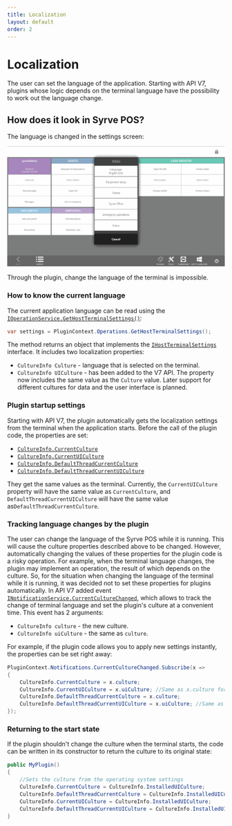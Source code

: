 ```yaml
---
title: Localization
layout: default
order: 2
---
```

# Localization #

The user can set the language of the application. Starting with API V7, plugins whose logic depends on the terminal language have the possibility to work out the language change.

## How does it look in Syrve POS?

The language is changed in the settings screen:

![changeLanguage](../../img/localization/changeLanguage.png)

Through the plugin, change the language of the terminal is impossible.

### How to know the current language

The current application language can be read using the [`IOperationService.GetHostTerminalSettings()`](https://syrve.github.io/front.api.sdk/v7/html/M_Resto_Front_Api_IOperationService_GetHostTerminalSettings.htm):

```cs
var settings = PluginContext.Operations.GetHostTerminalSettings();
```

The method returns an object that implements the [`IHostTerminalSettings`](https://syrve.github.io/front.api.sdk/v7/html/T_Resto_Front_Api_Data_Organization_IHostTerminalSettings.htm) interface. It includes two localization properties:
- `CultureInfo Culture` - language that is selected on the terminal.
- `CultureInfo UICulture` - has been added to the V7 API. The property now includes the same value as the `Culture` value. Later support for different cultures for data and the user interface is planned.

### Plugin startup settings

Starting with API V7, the plugin automatically gets the localization settings from the terminal when the application starts. Before the call of the plugin code, the properties are set:

- [`CultureInfo.CurrentCulture`](https://docs.microsoft.com/en-us/dotnet/api/system.globalization.cultureinfo.currentculture?view=net-6.0)
- [`CultureInfo.CurrentUICulture`](https://docs.microsoft.com/en-us/dotnet/api/system.globalization.cultureinfo.currentuiculture?view=net-6.0)
- [`CultureInfo.DefaultThreadCurrentCulture`](https://docs.microsoft.com/en-us/dotnet/api/system.globalization.cultureinfo.defaultthreadcurrentculture?view=net-6.0)
- [`CultureInfo.DefaultThreadCurrentUICulture`](https://docs.microsoft.com/en-us/dotnet/api/system.globalization.cultureinfo.defaultthreadcurrentuiculture?view=net-6.0)

They get the same values as the terminal. Currently, the `CurrentUICulture` property will have the same value as `CurrentCulture`, and `DefaultThreadCurrentUICulture` will have the same value as`DefaultThreadCurrentCulture`.

### Tracking language changes by the plugin

The user can change the language of the Syrve POS while it is running. This will cause the culture properties described above to be changed. However, automatically changing the values of these properties for the plugin code is a risky operation. For example, when the terminal language changes, the plugin may implement an operation, the result of which depends on the culture. So, for the situation when changing the language of the terminal while it is running, it was decided not to set these properties for plugins automatically. In API V7 added event [`INotificationService.CurrentCultureChanged`](https://syrve.github.io/front.api.sdk/v7/html/P_Resto_Front_Api_INotificationService_CurrentCultureChanged.htm), which allows to track the change of terminal language and set the plugin's culture at a convenient time. This event has 2 arguments:

- `CultureInfo culture` - the new culture.
- `CultureInfo uiCulture` - the same as `culture`.

For example, if the plugin code allows you to apply new settings instantly, the properties can be set right away:

```cs
PluginContext.Notifications.CurrentCultureChanged.Subscribe(x =>
{
    CultureInfo.CurrentCulture = x.culture;
    CultureInfo.CurrentUICulture = x.uiCulture; //Same as x.culture for now
    CultureInfo.DefaultThreadCurrentCulture = x.culture;
    CultureInfo.DefaultThreadCurrentUICulture = x.uiCulture; //Same as x.culture for now
});
```

### Returning to the start state

If the plugin shouldn't change the culture when the terminal starts, the code can be written in its constructor to return the culture to its original state:

```cs
public MyPlugin()
{
    //Sets the culture from the operating system settings
    CultureInfo.CurrentCulture = CultureInfo.InstalledUICulture;
    CultureInfo.DefaultThreadCurrentCulture = CultureInfo.InstalledUICulture;
    CultureInfo.CurrentUICulture = CultureInfo.InstalledUICulture;
    CultureInfo.DefaultThreadCurrentUICulture = CultureInfo.InstalledUICulture;
}
```